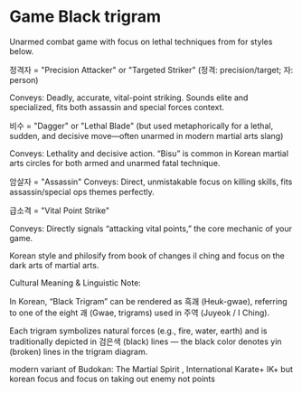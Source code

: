 # Game Black trigram 

Unarmed combat game with focus on lethal techniques from for styles below. 

정격자 = "Precision Attacker" or "Targeted Striker" (정격: precision/target; 자: person)

Conveys: Deadly, accurate, vital-point striking. Sounds elite and specialized, fits both assassin and special forces context.

비수 = "Dagger" or "Lethal Blade" (but used metaphorically for a lethal, sudden, and decisive move—often unarmed in modern martial arts slang)

Conveys: Lethality and decisive action. “Bisu” is common in Korean martial arts circles for both armed and unarmed fatal technique.

암살자 = "Assassin"
Conveys: Direct, unmistakable focus on killing skills, fits assassin/special ops themes perfectly.

급소격 = "Vital Point Strike"

Conveys: Directly signals “attacking vital points,” the core mechanic of your game.


Korean style and philosify from book of changes il ching and focus on the dark arts of martial arts.

Cultural Meaning & Linguistic Note:

In Korean, “Black Trigram” can be rendered as 흑괘 (Heuk-gwae), referring to one of the eight 괘 (Gwae, trigrams) used in 주역 (Juyeok / I Ching).

Each trigram symbolizes natural forces (e.g., fire, water, earth) and is traditionally depicted in 검은색 (black) lines — the black color denotes yin (broken) lines in the trigram diagram.


modern variant of Budokan: The Martial Spirit , International Karate+ IK+  but korean focus and focus on taking out enemy not points